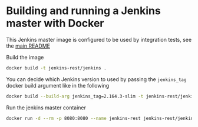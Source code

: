 # Building and running a Jenkins master with Docker

This Jenkins master image is configured to be used by integration tests, see the [main README](../../../../../README.md)

Build the image

```bash
docker build -t jenkins-rest/jenkins .
```

You can decide which Jenkins version to used by passing the `jenkins_tag` docker build argument like in the following

```bash
docker build --build-arg jenkins_tag=2.164.3-slim -t jenkins-rest/jenkins .
```

Run the jenkins master container

```bash
docker run -d --rm -p 8080:8080 --name jenkins-rest jenkins-rest/jenkins
```